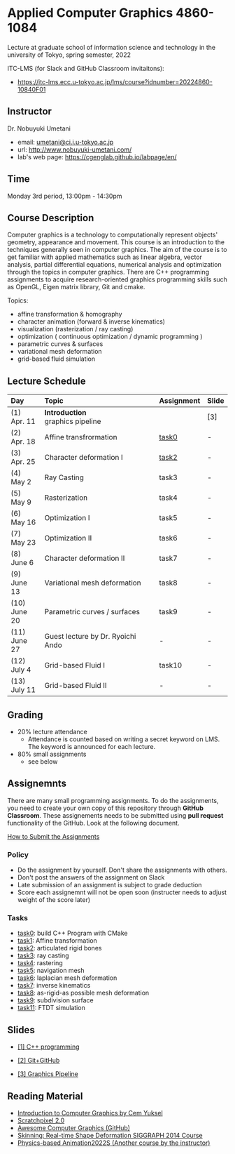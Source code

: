 # Applied Computer Graphics 4860-1084

Lecture at graduate school of information science and technology in the university of Tokyo, spring semester, 2022

ITC-LMS (for Slack and GitHub Classroom invitaitons): 

- https://itc-lms.ecc.u-tokyo.ac.jp/lms/course?idnumber=20224860-10840F01


## Instructor

Dr. Nobuyuki Umetani 
- email: umetani@ci.i.u-tokyo.ac.jp
- url: http://www.nobuyuki-umetani.com/
- lab's web page: https://cgenglab.github.io/labpage/en/

## Time

Monday 3rd period, 13:00pm - 14:30pm


## Course Description

Computer graphics is a technology to computationally represent objects' geometry, appearance and movement. This course is an introduction to the techniques generally seen in computer graphics. The aim of the course is to get familiar with applied mathematics such as linear algebra, vector analysis, partial differential equations, numerical analysis and optimization through the topics in computer graphics. There are C++ programming assignments to acquire research-oriented graphics programming skills such as OpenGL, Eigen matrix library, Git and cmake. 

Topics:
- affine transformation & homography
- character animation (forward & inverse kinematics)
- visualization (rasterization / ray casting)
- optimization ( continuous optimization / dynamic programming )
- parametric curves & surfaces
- variational mesh deformation
- grid-based fluid simulation


## Lecture Schedule

| Day | Topic | Assignment | Slide |
|:----|:---|:---|:---|
|(1)<br>Apr. 11| **Introduction**<br>graphics pipeline |  | [3] |
|(2)<br>Apr. 18| Affine transfrormation | [task0](task0) | - |
|(3)<br>Apr. 25| Character deformation Ⅰ | [task2](task2) | - |
|(4)<br>May 2| Ray Casting | task3 | - |
|(5)<br>May 9| Rasterization | task4 | - |
|(6)<br>May 16| Optimization Ⅰ | task5 | - |
|(7)<br>May 23| Optimization Ⅱ | task6 | - |
|(8)<br>June 6|  Character deformation Ⅱ | task7 | - |
|(9)<br>June 13| Variational mesh deformation | task8 | - |
|(10)<br>June 20| Parametric curves / surfaces | task9 | - |
|(11)<br>June 27| Guest lecture by Dr. Ryoichi Ando | - | - |
|(12)<br>July 4| Grid-based Fluid Ⅰ | task10 | - |
|(13)<br>July 11| Grid-based Fluid Ⅱ | - | - |




## Grading

- 20% lecture attendance
  - Attendance is counted based on writing a secret keyword on LMS. The keyword is announced for each lecture.  
- 80% small assignments
  - see below

## Assignemnts

There are many small programming assignments. To do the assignments, you need to create your own copy of this repository through **GitHub Classroom**.  These assignements needs to be submitted using **pull request** functionality of the GitHub. Look at the following document. 

[How to Submit the Assignments](doc/submit.md)

### Policy

- Do the assignment by yourself. Don't share the assignments with others.
- Don't post the answers of the assignment on Slack 
- Late submission of an assignment is subject to grade deduction
- Score each assignemnt will not be open soon (instructer needs to adjust weight of the score later)

### Tasks

- [task0](task0): build C++ Program with CMake
- [task1](task1): Affine transformation
- [task2](task2): articulated rigid bones
- [task3](task3): ray casting 
- [task4](task4): rastering
- [task5](task5): navigation mesh
- [task6](task6): laplacian mesh deformation
- [task7](task7): inverse kinematics
- [task8](task8): as-rigid-as possible mesh deformation
- [task9](task9): subdivision surface
- [task11](task11): FTDT simulation


## Slides

- [[1] C++ programming](https://www.dropbox.com/s/xyppxcdn5k1ux8z/cpp.pdf?dl=0)
- [[2] Git+GitHub](https://www.dropbox.com/s/7fishbhc841l9vh/git.pdf?dl=0)

- [[3] Graphics Pipeline](https://www.dropbox.com/s/7fishbhc841l9vh/git.pdf?dl=0)

## Reading Material
- [Introduction to Computer Graphics by Cem Yuksel](https://www.youtube.com/watch?v=vLSphLtKQ0o&list=PLplnkTzzqsZTfYh4UbhLGpI5kGd5oW_Hh)
- [Scratchpixel 2.0](https://www.scratchapixel.com/)
- [Awesome Computer Graphics (GitHub)](https://github.com/luisnts/awesome-computer-graphics)
- [Skinning: Real-time Shape Deformation SIGGRAPH 2014 Course](https://skinning.org/)
- [Physics-based Animation2022S (Another course by the instructor) ](https://github.com/nobuyuki83/Physics-based_Animation_2021S)

